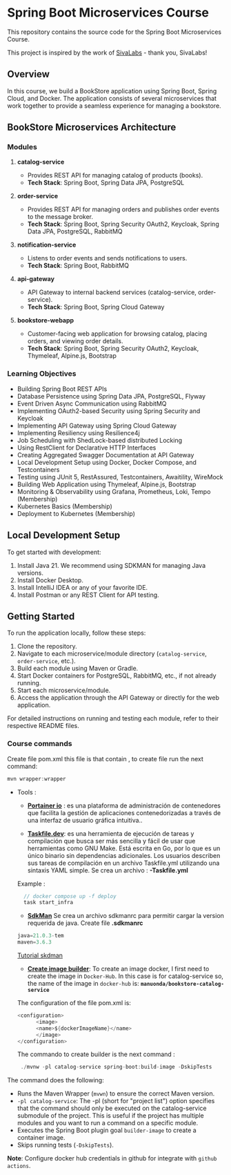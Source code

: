# Spring Boot Microservices Course

This repository contains the source code for the Spring Boot Microservices Course.

This project is inspired by the work of [SivaLabs](https://github.com/sivaprasadreddy/spring-boot-microservices-course) - thank you, SivaLabs!

## Overview

In this course, we build a BookStore application using Spring Boot, Spring Cloud, and Docker. The application consists of several microservices that work together to provide a seamless experience for managing a bookstore.

## BookStore Microservices Architecture

### Modules

1. **catalog-service**
   - Provides REST API for managing catalog of products (books).
   - **Tech Stack**: Spring Boot, Spring Data JPA, PostgreSQL

2. **order-service**
   - Provides REST API for managing orders and publishes order events to the message broker.
   - **Tech Stack**: Spring Boot, Spring Security OAuth2, Keycloak, Spring Data JPA, PostgreSQL, RabbitMQ

3. **notification-service**
   - Listens to order events and sends notifications to users.
   - **Tech Stack**: Spring Boot, RabbitMQ

4. **api-gateway**
   - API Gateway to internal backend services (catalog-service, order-service).
   - **Tech Stack**: Spring Boot, Spring Cloud Gateway

5. **bookstore-webapp**
   - Customer-facing web application for browsing catalog, placing orders, and viewing order details.
   - **Tech Stack**: Spring Boot, Spring Security OAuth2, Keycloak, Thymeleaf, Alpine.js, Bootstrap

### Learning Objectives

- Building Spring Boot REST APIs
- Database Persistence using Spring Data JPA, PostgreSQL, Flyway
- Event Driven Async Communication using RabbitMQ
- Implementing OAuth2-based Security using Spring Security and Keycloak
- Implementing API Gateway using Spring Cloud Gateway
- Implementing Resiliency using Resilience4j
- Job Scheduling with ShedLock-based distributed Locking
- Using RestClient for Declarative HTTP Interfaces
- Creating Aggregated Swagger Documentation at API Gateway
- Local Development Setup using Docker, Docker Compose, and Testcontainers
- Testing using JUnit 5, RestAssured, Testcontainers, Awaitility, WireMock
- Building Web Application using Thymeleaf, Alpine.js, Bootstrap
- Monitoring & Observability using Grafana, Prometheus, Loki, Tempo (Membership)
- Kubernetes Basics (Membership)
- Deployment to Kubernetes (Membership)

## Local Development Setup

To get started with development:

1. Install Java 21. We recommend using SDKMAN for managing Java versions.
2. Install Docker Desktop.
3. Install IntelliJ IDEA or any of your favorite IDE.
4. Install Postman or any REST Client for API testing.

## Getting Started

To run the application locally, follow these steps:

1. Clone the repository.
2. Navigate to each microservice/module directory (`catalog-service`, `order-service`, etc.).
3. Build each module using Maven or Gradle.
4. Start Docker containers for PostgreSQL, RabbitMQ, etc., if not already running.
5. Start each microservice/module.
6. Access the application through the API Gateway or directly for the web application.

For detailed instructions on running and testing each module, refer to their respective README files.



### Course commands

Create file pom.xml this file is that contain  , to create file run the next command:
```java
mvn wrapper:wrapper
```


- Tools :
  * **[Portainer io](https://docs.portainer.io/v/2.16/start/install/server/docker/linux)** : es una plataforma de administración de contenedores que facilita la gestión de aplicaciones contenedorizadas a través de una interfaz de usuario gráfica intuitiva.. 

  * **[Taskfile.dev](https://taskfile.dev)**: es una herramienta de ejecución de tareas y compilación que busca ser más sencilla y fácil de usar que herramientas como GNU Make. Está escrita en Go, por lo que es un único binario sin dependencias adicionales. Los usuarios describen sus tareas de compilación en un archivo Taskfile.yml utilizando una sintaxis YAML simple.
  Se crea un archivo : **-Taskfile.yml**
  
  Example :
  ```java
    // docker compose up -f deploy
    task start_infra
  ```
  * **[SdkMan](https://sdkman.io/)** 
  Se crea un archivo sdkmanrc para permitir cargar la version requerida de java. Create file **.sdkmanrc**
  ```java
  java=21.0.3-tem
  maven=3.6.3
  ```
   [Tutorial skdman ](https://www.baeldung.com/java-sdkman-intro)


  * **[Create image builder](https://docs.spring.io/spring-boot/maven-plugin/build-image.html#build-image.customization)**:
  To create an image docker, I first need to create the image in `Docker-Hub`. In this case is for catalog-service so, the name of the image in `docker-hub` is: **`manuonda/bookstore-catalog-service`**

  The configuration of the file pom.xml is:
  ```java
  <configuration>
		<image>
		<name>${dockerImageName}</name>
		</image>
  </configuration> 
  ```
  
  The commando to create builder is the next command :
  ```java
   ./mvnw -pl catalog-service spring-boot:build-image -DskipTests
  ```
The command does the following:

- Runs the Maven Wrapper (`mvwn`) to ensure the correct Maven version.
- `-pl catalog-service`: The -pl (short for "project list") option specifies that the command should only be executed on the catalog-service submodule of the project. This is useful if the project has multiple modules and you want to run a command on a specific module.
- Executes the Spring Boot plugin goal `builder-image` to create a container image.
- Skips running tests (`-DskipTests`).


**Note**: Configure docker hub credentials in github for integrate with `github actions`.

